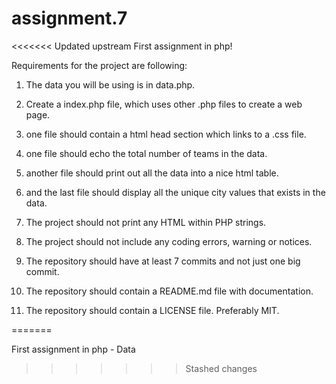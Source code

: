 # assignment.7
<<<<<<< Updated upstream
First assignment in php!


Requirements for the project are following:



1. The data you will be using is in data.php.

2. Create a index.php file, which uses other .php files to create a web page.

3. one file should contain a html head section which links to a .css file.

4. one file should echo the total number of teams in the data.

5. another file should print out all the data into a nice html table.

6. and the last file should display all the unique city values that exists in the data.

7. The project should not print any HTML within PHP strings.

8. The project should not include any coding errors, warning or notices.

9. The repository should have at least 7 commits and not just one big commit.

10. The repository should contain a README.md file with documentation.

11. The repository should contain a LICENSE file. Preferably MIT.


=======

First assignment in php - Data
>>>>>>> Stashed changes
